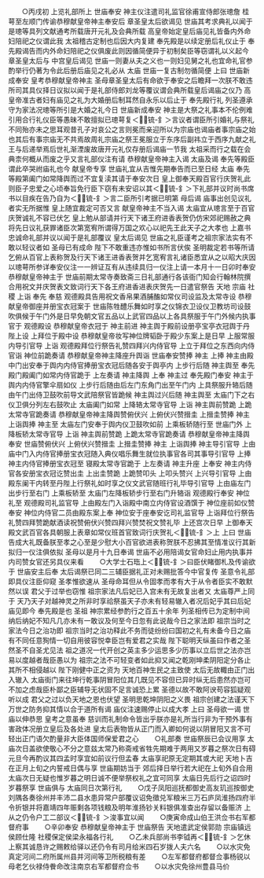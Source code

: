 <!-- { "loadSidebar": true } -->
　　○丙戌初  上览礼部所上  世庙奉安  神主仪注遣司礼监官徐甫宣侍郎张璁詹  桂萼至左顺门传谕恭穆献皇帝神主奉安后  章圣皇太后欲谒见  世庙其考求典礼以闻于是璁等具列文献通考所载唐开元礼及会典所载  高皇帝始定皇后庙见礼皆备内外命妇陪祀之仪谓此我  太祖稽古定制也后因大内复建  奉先殿是以续定册后礼仪止于  奉先殿谒告而内外命妇陪祀之仪俱废此则因循简便异于初制矣臣等窃谓礼以义起今  章圣皇太后与  中宫皇后谒见  世庙一则妻从夫之义也一则妇见舅之礼也宜命礼官参酌举行仍著为令此后册后庙见之礼必从  太庙  世庙一复古制勿循简便  上曰  世庙新成奉安  皇考恭穆献皇帝神主  圣母章圣皇太后有命欲于奉安之后瞻拜一次朕不敢违所司其具仪择日议拟以闻于是礼部侍郎刘龙等覆议谓会典所载皇后谒庙之仪乃  高皇帝准古者妇有庙见之礼为大婚册后制耳然自永乐以后止于  奉先殿行礼  列圣遵承守为家法况璁等所引是大婚之礼今日  世庙新成奉安  神主是大祭之礼事本不伦例难引用合行礼仪臣等愚昧不敢擅拟已璁萼复＜锍-釒＞言议者谓臣所引婚礼与祭礼不同殆亦未之思耳观昔孔子对哀公之言则冕而亲迎所以为宗庙也谒庙者事宗庙之始也其后有事宗庙无不共焉故周礼宗庙之祭王冕服立于东序后副祎立于西序九献之礼王与后递举焉后世礼渐湮废故唐开元礼仅存册后谒庙一节我  太祖采而行之载在会典柰何概从而废之乎又言礼部仪注有请  恭穆献皇帝神主入谒  太庙及谒  奉先等殿臣谓此卒哭祔庙礼也今  献皇帝专享  世庙礼宜从吉惟先期奉告而已至日经  太庙  奉先等殿第阖门如常降舆而过不宜复渎其请于奉安次日  皇上御奉天殿百官行庆贺礼此则臣子忠爱之心顷奉旨免行臣下窃有未安诏以其＜锍-釒＞下礼部并议时尚书席书以目疾在告乃自为＜锍-釒＞言二臣所引考据已明第  母后谒  庙事出创见议礼者实无所据惟  皇上随宜裁定可否又言  献皇帝神主不当入谒  太庙宜从璁言至于百官庆贺诚礼不容已伏乞  皇上勉从部请并行天下诸王府进香表贺仍仿宋郊祀赐赦之典将先日议礼获罪诸臣次第宽宥所谓得万国之欢心以祀先王此天子之大孝也  上嘉书忠诚命礼部并议以闻于是礼部覆议  皇太后谒见  世庙之礼臣谨考之祖宗家法实有不敢以轻议者如  圣母已有成命  陛下不敢重违亦惟如书所言伏俟  圣明裁定若书等所请乞俯从百官上表称贺及行天下诸王进香表贺并乞宽宥言礼诸臣悉宜从之以昭大庆因以璁萼所参详奉安仪注一一辨证互有从违续具归一仪注上请一本月十一日卯时奉安  恭穆献皇帝神主于  世庙前期太常寺奏致斋三日礼部通行各该衙门知会行翰林院撰合用祝文并庆贺表文致词行天下各王府进香进表庆贺先一日遣官祭告  天地  宗庙  社稷  上诣  奉先  奉慈  观德殿具告用祝文香帛果酒脯醢如常仪司设监及太常寺设  恭穆献皇帝御座并册宝衣冠案于  世庙陈牲醴乐舞如时享之仪锦衣卫设仪卫教坊司设鼓吹俱候于午门外是日早免朝文官五品以上武官四品以上各具祭服于午门外候内执事官于  观德殿设  恭穆献皇帝衣冠于  神主前进  神主舆于殿前设册亭宝亭衣冠舆于丹陛上设  上拜位于殿中设  恭穆献皇帝妆写神位牌韬卧于殿少东案上是日早  上服常服内导引官导  上诣  观德殿拜位行祭告礼赞四拜兴内侍官导  上立于拜位之东西向内侍官诣  神位前跪奏请  恭穆献皇帝神主降座升舆诣  世庙奉安赞捧  神主  上捧  神主由殿中门出安奉于舆内内侍官捧册宝衣冠后随各安于舆亭内  上步行后随  神主舆至  奉先殿门殿阖门如常内侍官跪于  上左奏请  神主降舆  上奉  神主过  奉先殿门奉安  神主于舆内内侍官擎伞扇如仪  上步行后随由后左门东角门出至午门内  上具祭服升辂后随由午门出侍卫鼓吹前导文武陪祭官皆跪候  神主舆过兴后随  神主舆至  太庙门下之右仪卫俱分列左右鼓吹止  太庙阖门如常  上降辂太常寺官导  上诣  神主舆前赞跪  上跪  太常寺官跪奏请  恭穆献皇帝神主降舆赞俯伏兴  上俯伏兴赞搢圭  上搢圭赞捧  神主  上诣舆捧  神主至  太庙左门安奉于舆内仪卫鼓吹如前  上乘板轿随行至  世庙门外  上降板轿太常寺官导  上诣  神主舆前赞跪  上跪太常寺官跪奏请  恭穆献皇帝神主降舆奉安  世庙赞俯伏兴  上俯伏兴赞搢圭  上搢圭赞捧  神主  上诣舆捧  神主导引官导  上由庙中门入内侍官捧册宝衣冠随入典仪唱乐舞生就位执事官各司其事导引官导  上捧  神主内侍官捧册宝衣冠至  寝殿太常寺官跪于  上左奏请  神主升座  上奉安  神主内侍官各安册宝衣冠讫赞出圭  上出圭赞跪  上跪赞叩头  上叩头赞兴  上兴导引官导  上由殿东阑干内转至丹陛上行祭礼如时享之仪文武官随班行礼毕导引官导  上由庙左门出步行至右门  上乘板轿至  太庙门左降板轿步行至右门升辂诣  观德殿行奉安  神位礼至  观德殿司礼监官导  上由殿左门入诣殿中南立内侍官设酒馔于  神位座前如仪赞奉安  神位内侍官二员由殿东案上奉  神位安于座奉安讫司礼监官导  上诣拜位行祭告礼赞四拜赞跪献酒读祝赞俯伏兴赞四拜兴赞焚祝文赞礼毕  上还宫次日早  上御奉天殿文武百官各具朝服上表章如常仪班首官致词行庆贺礼＜锍-釒＞上  上曰  世庙告成大礼既备朕至孝之心至是少慰大小百官欲进表称贺朕不忍拂其至情准议行其新拟归一仪注俱依拟  圣母以是月十九日奉谒  世庙不必用陪谒女官命妇止用内执事并内司赞女官还另具仪来看
　　○大学士石珤上＜锍-釒＞曰臣伏睹御札及传谕欲于  世庙安主后奉  太后谒祭已同二三辅臣据礼正对未赐批答今中官复传  圣意令礼部即具仪注臣仰窥  圣孝惟欲速从  圣母命耳但从令固孝而孝有大于从令者臣实不敢默然以误  君父于过举也窃惟  祖宗家法凡后妃已入宫未有无故复出者又  太庙尊严上同于  天乃天子对越神灵之所非时享祫祭虽天子亦未有轻易辙入者况后妃乎其曰后妃庙见即今  奉先殿是也  圣祖  神宗累经参酌行之百五十余年  列圣相传已为定制中间纳后纳妃不知凡几亦未有一敢议及何至今日忽有此说哉今日之家法即  祖宗当时之家法今日之治功即  祖宗当时之治功释此不务而徒纷纷曰国初之礼有未备今日之庙有不同任意狥情一切自用彼容悦幸臣岂有爱君之实哉  陛下聪明天纵虽曰作者之圣然圣不自圣尤见法  祖之道况一代开创之英主多少运思多少历事以立后世之法亦岂易以度越者哉臣愚以为  祖宗之法不可轻变者如此抑又闻之乾刚坤柔阴阳定分各止其所不相侵越以  陛下刚健中正之资为  天地百神生民之主致使  太后无故輙由正门出入辙入  太庙街门来往坤行乾事阴冒阳位其几既见不容但已异时纵无后患然亦岂可不加之虑哉臣朴鄙之臣辅导无状固不足言诚恐上累  圣德以故不敢阿谀苟容狐疑观听以成  君父之过以负天地之恩也伏望  圣明思乾坤阴阳之义畏  祖宗创建之法谨天下万世之防务抑其情以合于道所有谒  庙仪注速赐停止以成大孝  上曰  圣母欲一谒  世庙以伸恭思  皇考之意虽奉  慈训而礼制命令皆出乎朕亦是礼所当行非为干预外事有害政体况册立皇后及各处进  皇太后表物皆从正门而入卿如何说以阴冒阳又言不可轻出正门语欠酌量非大臣体国师保爱君之心
　　○礼部奏  世庙祭辰已会议用享  太庙次日盖欲使敬心不分之意兹太常乃称斋戒省牲先期难于两用又岁暮之祭次日有碍元旦今再酌议其四孟时享宜如前议行但孟春  太庙享祀原无定期其或大祀  天地卜吉在正月上旬之内誓戒日偶与享  世庙期妨当于  郊后择日举行若大祀在上旬外自合用  太庙次日无疑也惟岁暮之明日诚不便举祭权礼之宜可同享  太庙日先后行之诏四时岁暮祭享  世庙俱与  太庙同日次第行礼
　　○戊子凤阳巡抚都御史高友玑巡按御史刘隅各奏徐州并丰沛二县水患异常户部覆议诏免徵兑军粮米三万石庐凤淮扬四府半令折银并将嘉靖四年赈剩各项钱粮及明年淮扬钞关料银俱准查出存留以备赈济  上从之仍令户工二部议＜锍-釒＞浚事宜以闻
　　○庚寅命成山伯王洪佥书右军都督府事
　　○辛卯奉安  恭穆献皇帝神主于  世庙祭告  天地遣武定侯郭勋  宗庙镇远侯顾仕隆  社稷保定侯梁永福各行礼
　　○乙未兵部尚书李钺再＜锍-釒＞乞休  上察其诚恳许之赐敕给驿以还仍令有司月给米四石岁拨人夫六名
　　○以水灾免真定河间二府所属州县并河间等卫所税粮有差
　　○左军都督府都督佥事杨锐以母老乞伙禄侍餋命改注南京右军都督府佥书
　　○以水灾免徐州豊县马价
